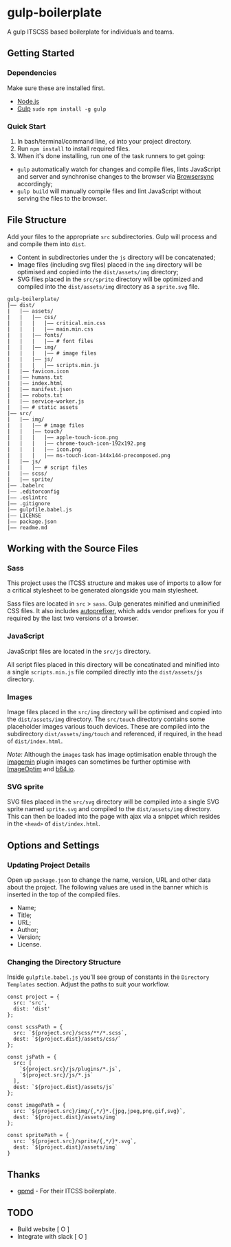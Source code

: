 # gulp-boilerplate

A gulp ITSCSS based boilerplate for individuals and teams.

## Getting Started

### Dependencies

Make sure these are installed first.

* [Node.js](http://nodejs.org)
* [Gulp](http://gulpjs.com) `sudo npm install -g gulp`

### Quick Start

1. In bash/terminal/command line, `cd` into your project directory.
2. Run `npm install` to install required files.
3. When it's done installing, run one of the task runners to get going:
  * `gulp` automatically watch for changes and compile files, lints JavaScript and server and synchronise changes to the browser via [Browsersync](https://www.browsersync.io/) accordingly; 
  * `gulp build` will manually compile files and lint JavaScript without serving the files to the browser.
  
## File Structure

Add your files to the appropriate `src` subdirectories. Gulp will process and and compile them into `dist`.

* Content in subdirectories under the `js` directory will be concatenated;
* Image files (including svg files) placed in the `img` directory will be optimised and copied into the `dist/assets/img` directory;
* SVG files placed in the `src/sprite` directory will be optimized and compiled into the `dist/assets/img` directory as a `sprite.svg` file.

```
gulp-boilerplate/
|—— dist/
|   |—— assets/
|   |   |—— css/
|   |   |   |—— critical.min.css
|   |   |   |—— main.min.css
|   |   |—— fonts/
|   |   |   |—— # font files
|   |   |—— img/
|   |   |   |—— # image files
|   |   |—— js/
|   |   |   |—— scripts.min.js
|   |—— favicon.icon
|   |—— humans.txt
|   |—— index.html
|   |—— manifest.json
|   |—— robots.txt
|   |—— service-worker.js
|   |—— # static assets
|—— src/
|   |—— img/
|   |   |—— # image files
|   |   |—— touch/
|   |   |   |—— apple-touch-icon.png
|   |   |   |—— chrome-touch-icon-192x192.png
|   |   |   |—— icon.png
|   |   |   |—— ms-touch-icon-144x144-precomposed.png
|   |—— js/
|   |   |—— # script files
|   |—— scss/
|   |—— sprite/
|—— .babelrc
|—— .editorconfig
|—— .eslintrc
|—— .gitignore
|—— gulpfile.babel.js
|—— LICENSE
|—— package.json
|—— readme.md
```

## Working with the Source Files

### Sass

This project uses the ITCSS structure and makes use of imports to allow for a critical stylesheet to be generated alongside you main stylesheet. 

Sass files are located in `src` > `sass`. Gulp generates minified and unminified CSS files. It also includes [autoprefixer](https://github.com/postcss/autoprefixer), which adds vendor prefixes for you if required by the last two versions of a browser.

### JavaScript

JavaScript files are located in the `src/js` directory.

All script files placed in this directory will be concatinated and minified into a single `scripts.min.js` file compiled directly into the `dist/assets/js` directory.

### Images

Image files placed in the `src/img` directory will be optimised and copied into the `dist/assets/img` directory. The `src/touch` directory contains some placeholder images various touch devices. These are compiled into the subdirectory `dist/assets/img/touch` and referenced, if required, in the head of `dist/index.html`.

*Note:* Although the `images` task has image optimisation enable through the [imagemin](https://www.npmjs.com/package/gulp-imagemin) plugin images can sometimes be further optimise with [ImageOptim](https://imageoptim.com/) and [b64.io](http://b64.io/).

### SVG sprite

SVG files placed in the `src/svg` directory will be compiled into a single SVG sprite named `sprite.svg` and compiled to the `dist/assets/img` directory. This can then be loaded into the page with ajax via a snippet which resides in the `<head>` of `dist/index.html`.

## Options and Settings

### Updating Project Details

Open up `package.json` to change the name, version, URL and other data about the project. The following values are used in the banner which is inserted in the top of the compiled files.

* Name;
* Title;
* URL;
* Author;
* Version;
* License.

### Changing the Directory Structure

Inside `gulpfile.babel.js` you'll see group of constants in the `Directory Templates` section. Adjust the paths to suit your workflow.

```
const project = {
  src: 'src',
  dist: 'dist'
};

const scssPath = {
  src: `${project.src}/scss/**/*.scss`,
  dest: `${project.dist}/assets/css/`
};

const jsPath = {
  src: [
    `${project.src}/js/plugins/*.js`,
    `${project.src}/js/*.js`
  ],
  dest: `${project.dist}/assets/js`
};

const imagePath = {
  src: `${project.src}/img/{,*/}*.{jpg,jpeg,png,gif,svg}`,
  dest: `${project.dist}/assets/img`
};

const spritePath = {
  src: `${project.src}/sprite/{,*/}*.svg`,
  dest: `${project.dist}/assets/img`
}
```

## Thanks

* [gpmd](https://github.com/gpmd/itcss-boilerplate) - For their ITCSS boilerplate.

## TODO

- Build website [ O ]
- Integrate with slack [ O ]
